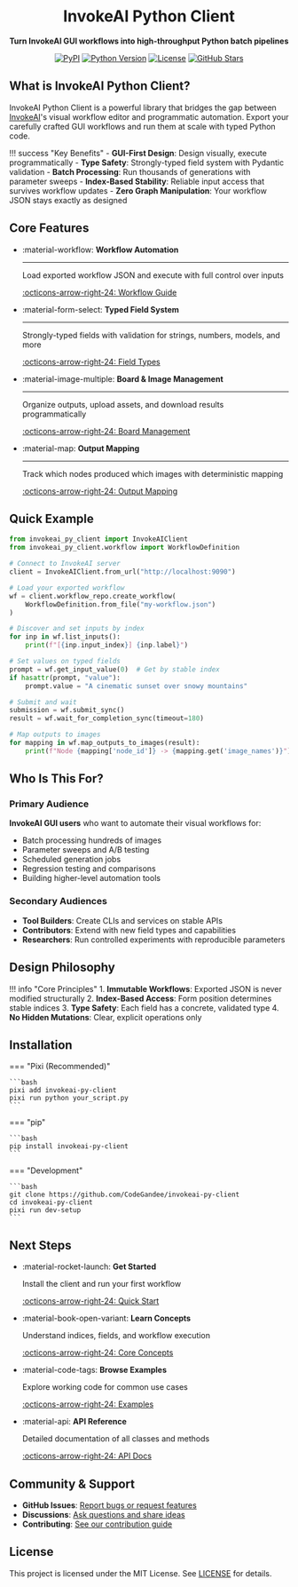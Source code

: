 <div align="center">

# InvokeAI Python Client

**Turn InvokeAI GUI workflows into high-throughput Python batch pipelines**

[![PyPI](https://img.shields.io/pypi/v/invokeai-py-client.svg)](https://pypi.org/project/invokeai-py-client/)
[![Python Version](https://img.shields.io/pypi/pyversions/invokeai-py-client.svg)](https://pypi.org/project/invokeai-py-client/)
[![License](https://img.shields.io/github/license/CodeGandee/invokeai-py-client.svg)](https://github.com/CodeGandee/invokeai-py-client/blob/main/LICENSE)
[![GitHub Stars](https://img.shields.io/github/stars/CodeGandee/invokeai-py-client.svg)](https://github.com/CodeGandee/invokeai-py-client/stargazers)

</div>

## What is InvokeAI Python Client?

InvokeAI Python Client is a powerful library that bridges the gap between [InvokeAI](https://github.com/invoke-ai/InvokeAI)'s visual workflow editor and programmatic automation. Export your carefully crafted GUI workflows and run them at scale with typed Python code.

!!! success "Key Benefits"
    - **GUI-First Design**: Design visually, execute programmatically
    - **Type Safety**: Strongly-typed field system with Pydantic validation
    - **Batch Processing**: Run thousands of generations with parameter sweeps
    - **Index-Based Stability**: Reliable input access that survives workflow updates
    - **Zero Graph Manipulation**: Your workflow JSON stays exactly as designed

## Core Features

<div class="grid cards" markdown>

-   :material-workflow: **Workflow Automation**

    ---

    Load exported workflow JSON and execute with full control over inputs

    [:octicons-arrow-right-24: Workflow Guide](user-guide/workflow-basics.md)

-   :material-form-select: **Typed Field System**

    ---

    Strongly-typed fields with validation for strings, numbers, models, and more

    [:octicons-arrow-right-24: Field Types](user-guide/field-types.md)

-   :material-image-multiple: **Board & Image Management**

    ---

    Organize outputs, upload assets, and download results programmatically

    [:octicons-arrow-right-24: Board Management](user-guide/boards.md)

-   :material-map: **Output Mapping**

    ---

    Track which nodes produced which images with deterministic mapping

    [:octicons-arrow-right-24: Output Mapping](user-guide/output-mapping.md)

</div>

## Quick Example

```python
from invokeai_py_client import InvokeAIClient
from invokeai_py_client.workflow import WorkflowDefinition

# Connect to InvokeAI server
client = InvokeAIClient.from_url("http://localhost:9090")

# Load your exported workflow
wf = client.workflow_repo.create_workflow(
    WorkflowDefinition.from_file("my-workflow.json")
)

# Discover and set inputs by index
for inp in wf.list_inputs():
    print(f"[{inp.input_index}] {inp.label}")

# Set values on typed fields
prompt = wf.get_input_value(0)  # Get by stable index
if hasattr(prompt, "value"):
    prompt.value = "A cinematic sunset over snowy mountains"

# Submit and wait
submission = wf.submit_sync()
result = wf.wait_for_completion_sync(timeout=180)

# Map outputs to images
for mapping in wf.map_outputs_to_images(result):
    print(f"Node {mapping['node_id']} -> {mapping.get('image_names')}")
```

## Who Is This For?

### Primary Audience
**InvokeAI GUI users** who want to automate their visual workflows for:
- Batch processing hundreds of images
- Parameter sweeps and A/B testing
- Scheduled generation jobs
- Regression testing and comparisons
- Building higher-level automation tools

### Secondary Audiences
- **Tool Builders**: Create CLIs and services on stable APIs
- **Contributors**: Extend with new field types and capabilities
- **Researchers**: Run controlled experiments with reproducible parameters

## Design Philosophy

!!! info "Core Principles"
    1. **Immutable Workflows**: Exported JSON is never modified structurally
    2. **Index-Based Access**: Form position determines stable indices
    3. **Type Safety**: Each field has a concrete, validated type
    4. **No Hidden Mutations**: Clear, explicit operations only

## Installation

=== "Pixi (Recommended)"

    ```bash
    pixi add invokeai-py-client
    pixi run python your_script.py
    ```

=== "pip"

    ```bash
    pip install invokeai-py-client
    ```

=== "Development"

    ```bash
    git clone https://github.com/CodeGandee/invokeai-py-client
    cd invokeai-py-client
    pixi run dev-setup
    ```

## Next Steps

<div class="grid cards" markdown>

-   :material-rocket-launch: **Get Started**

    Install the client and run your first workflow

    [:octicons-arrow-right-24: Quick Start](getting-started/quickstart.md)

-   :material-book-open-variant: **Learn Concepts**

    Understand indices, fields, and workflow execution

    [:octicons-arrow-right-24: Core Concepts](getting-started/concepts.md)

-   :material-code-tags: **Browse Examples**

    Explore working code for common use cases

    [:octicons-arrow-right-24: Examples](examples/index.md)

-   :material-api: **API Reference**

    Detailed documentation of all classes and methods

    [:octicons-arrow-right-24: API Docs](api-reference/index.md)

</div>

## Community & Support

- **GitHub Issues**: [Report bugs or request features](https://github.com/CodeGandee/invokeai-py-client/issues)
- **Discussions**: [Ask questions and share ideas](https://github.com/CodeGandee/invokeai-py-client/discussions)
- **Contributing**: [See our contribution guide](developer-guide/contributing.md)

## License

This project is licensed under the MIT License. See [LICENSE](https://github.com/CodeGandee/invokeai-py-client/blob/main/LICENSE) for details.